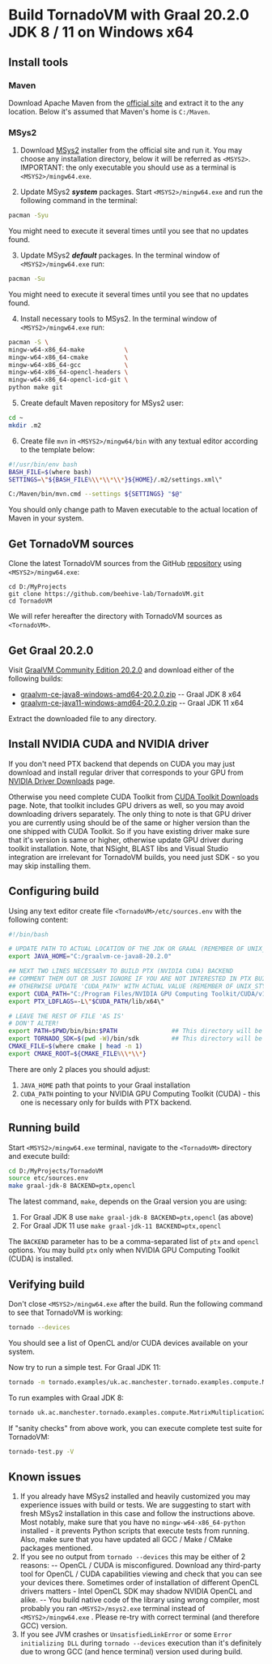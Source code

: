 # Build TornadoVM with Graal 20.2.0 JDK 8 / 11 on Windows x64
## Install tools
### Maven
Download Apache Maven from the [official site](https://maven.apache.org/download.cgi) and extract it to the any location. Below it's assumed that Maven's home is `C:/Maven`.
### MSys2
1. Download [MSys2](https://www.msys2.org/) installer from the official site and run it. You may choose any installation directory, below it will be referred as `<MSYS2>`. IMPORTANT: the only executable you should use as a terminal is `<MSYS2>/mingw64.exe`.

2. Update MSys2 _**system**_ packages. Start `<MSYS2>/mingw64.exe` and run the following command in the terminal:
```bash
pacman -Syu
```
You might need to execute it several times until you see that no updates found.

3. Update MSys2 _**default**_ packages. In the terminal window of `<MSYS2>/mingw64.exe` run:
```bash
pacman -Su
```
You might need to execute it several times until you see that no updates found.

4. Install necessary tools to MSys2. In the terminal window of `<MSYS2>/mingw64.exe` run:
```bash
pacman -S \
mingw-w64-x86_64-make           \
mingw-w64-x86_64-cmake          \
mingw-w64-x86_64-gcc            \
mingw-w64-x86_64-opencl-headers \
mingw-w64-x86_64-opencl-icd-git \
python make git
```

5. Create default Maven repository for MSys2 user:
```bash
cd ~
mkdir .m2
```

6. Create file `mvn` in `<MSYS2>/mingw64/bin` with any textual editor according to the template below:
```bash
#!/usr/bin/env bash
BASH_FILE=$(where bash)
SETTINGS=\"${BASH_FILE%\\*\\*\\*}${HOME}/.m2/settings.xml\"

C:/Maven/bin/mvn.cmd --settings ${SETTINGS} "$@"
```
You should only change path to Maven executable to the actual location of Maven in your system.

## Get TornadoVM sources
Clone the latest TornadoVM sources from the GitHub [repository](https://github.com/beehive-lab/TornadoVM) using `<MSYS2>/mingw64.exe`:
```
cd D:/MyProjects
git clone https://github.com/beehive-lab/TornadoVM.git
cd TornadoVM
```
We will refer hereafter the directory with TornadoVM sources as `<TornadoVM>`.

## Get Graal 20.2.0
Visit [GraalVM Community Edition 20.2.0](https://github.com/graalvm/graalvm-ce-builds/releases/tag/vm-20.2.0) and download either of the following builds:
- [graalvm-ce-java8-windows-amd64-20.2.0.zip](https://github.com/graalvm/graalvm-ce-builds/releases/download/vm-20.2.0/graalvm-ce-java8-windows-amd64-20.2.0.zip) -- Graal JDK 8 x64
- [graalvm-ce-java11-windows-amd64-20.2.0.zip](https://github.com/graalvm/graalvm-ce-builds/releases/download/vm-20.2.0/graalvm-ce-java11-windows-amd64-20.2.0.zip) -- Graal JDK 11 x64

Extract the downloaded file to any directory.

## Install NVIDIA CUDA and NVIDIA driver
If you don't need PTX backend that depends on CUDA you may just download and install regular driver that corresponds to your GPU from [NVIDIA Driver Downloads](https://www.nvidia.com/Download/index.aspx) page. 

Otherwise you need complete CUDA Toolkit from [CUDA Toolkit Downloads](https://developer.nvidia.com/cuda-downloads?target_os=Windows&target_arch=x86_64) page. Note, that toolkit includes GPU drivers as well, so you may avoid downloading drivers separately. The only thing to note is that GPU driver you are currently using should be of the same or higher version than the one shipped with CUDA Toolkit. So if you have existing driver make sure that it's version is same or higher, otherwise update GPU driver during toolkit installation. Note, that NSight, BLAST libs and Visual Studio integration are irrelevant for TornadoVM builds, you need just SDK - so you may skip installing them.

## Configuring build
Using any text editor create file `<TornadoVM>/etc/sources.env`  with the following content:
```bash
#!/bin/bash

# UPDATE PATH TO ACTUAL LOCATION OF THE JDK OR GRAAL (REMEMBER OF UNIX_STYLE SLASHES AND SPACES!!!)
export JAVA_HOME="C:/graalvm-ce-java8-20.2.0"  

## NEXT TWO LINES NECESSARY TO BUILD PTX (NVIDIA CUDA) BACKEND
## COMMENT THEM OUT OR JUST IGNORE IF YOU ARE NOT INTERESTED IN PTX BUILD
## OTHERWISE UPDATE 'CUDA_PATH' WITH ACTUAL VALUE (REMEMBER OF UNIX_STYLE SLASHES AND SPACES!!!)
export CUDA_PATH="C:/Program Files/NVIDIA GPU Computing Toolkit/CUDA/v11.2"
export PTX_LDFLAGS=-L\"$CUDA_PATH/lib/x64\"

# LEAVE THE REST OF FILE 'AS IS'
# DON'T ALTER!
export PATH=$PWD/bin/bin:$PATH               ## This directory will be automatically generated during Tornado compilation
export TORNADO_SDK=$(pwd -W)/bin/sdk         ## This directory will be automatically generated during Tornado compilation
CMAKE_FILE=$(where cmake | head -n 1)
export CMAKE_ROOT=${CMAKE_FILE%\\*\\*}
```
There are only 2 places you should adjust:
1. `JAVA_HOME` path that points to your Graal installation
2. `CUDA_PATH` pointing to your NVIDIA GPU Computing Toolkit (CUDA) - this one is necessary only for builds with PTX backend.

## Running build
Start `<MSYS2>/mingw64.exe` terminal, navigate to the `<TornadoVM>`  directory and execute build:
```bash
cd D:/MyProjects/TornadoVM
source etc/sources.env
make graal-jdk-8 BACKEND=ptx,opencl
```
The latest command, `make`, depends on the Graal version you are using:
1. For Graal JDK 8 use `make graal-jdk-8 BACKEND=ptx,opencl` (as above)
2. For Graal JDK 11 use `make graal-jdk-11 BACKEND=ptx,opencl` 

The `BACKEND` parameter has to be a comma-separated list of `ptx` and `opencl` options. You may build `ptx` only when NVIDIA GPU Computing Toolkit (CUDA) is installed.

## Verifying build
Don't close `<MSYS2>/mingw64.exe` after the build. Run the following command to see that TornadoVM is working:
```bash
tornado --devices
```
You should see a list of OpenCL and/or CUDA devices available on your system.

Now try to run a simple test. For Graal JDK 11:
```bash 
tornado -m tornado.examples/uk.ac.manchester.tornado.examples.compute.MatrixMultiplication2D 512
```

To run examples with Graal JDK 8:
```bash 
tornado uk.ac.manchester.tornado.examples.compute.MatrixMultiplication2D 512
```

If "sanity checks" from above work, you can execute complete test suite for TornadoVM:
```bash
tornado-test.py -V
```

## Known issues
1. If you already have MSys2 installed and heavily customized you may experience issues with build or tests. We are suggesting to start with fresh MSys2 installation in this case and follow the instructions above. Most notably, make sure that you have no `mingw-w64-x86_64-python` installed - it prevents Python scripts that execute tests from running. Also, make sure that you have updated all GCC / Make / CMake packages mentioned.
2. If you see no output from `tornado --devices` this may be either of 2 reasons:
-- OpenCL / CUDA is misconfigured. Download any third-party tool for OpenCL / CUDA capabilities viewing and check that you can see your devices there. Sometimes order of installation of different OpenCL drivers matters - Intel OpenCL SDK may shadow NVIDIA OpenCL and alike.
-- You build native code of the library using wrong compiler, most probably you ran `<MSYS2>/msys2.exe` terminal instead of `<MSYS2>/mingw64.exe` . Please re-try with correct terminal (and therefore GCC) version.
3. If you see JVM crashes or `UnsatisfiedLinkError` or some `Error initializing DLL` during `tornado --devices` execution than it's definitely due to wrong GCC (and hence terminal) version used during build.
